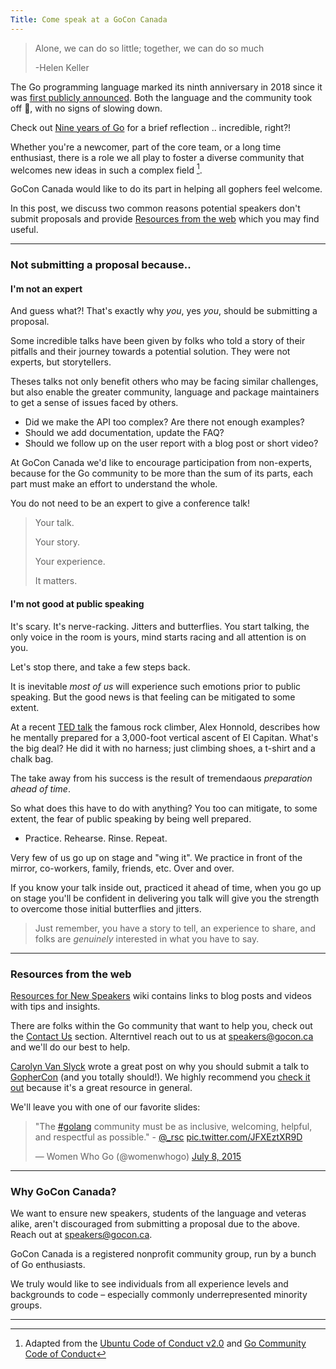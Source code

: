 ```yaml
---
Title: Come speak at a GoCon Canada
---
```


> Alone, we can do so little; together, we can do so much  
>
> -Helen Keller

The Go programming language marked its ninth anniversary in 2018 since it was [first publicly announced](https://opensource.googleblog.com/2009/11/hey-ho-lets-go.html). Both the language and the community took off  🛫, with no signs of slowing down. 

Check out [Nine years of Go](https://blog.golang.org/9years) for a brief reflection .. incredible, right?!

Whether you're a newcomer, part of the core team, or a long time enthusiast, there is a role we all play to foster a diverse community that welcomes new ideas in such a complex field [^1].

GoCon Canada would like to do its part in helping all gophers feel welcome.

In this post, we discuss two common reasons potential speakers don't submit proposals and provide [Resources from the web](#resources-from-the-web) which you may find useful.

---

### Not submitting a proposal because..

#### I'm not an expert

And guess what?! That's exactly why _you_, yes _you_, should be submitting a proposal.

Some incredible talks have been given by folks who told a story of their pitfalls and their journey towards a potential solution. They were not experts, but storytellers.

Theses talks not only benefit others who may be facing similar challenges, but also enable the greater community, language and package maintainers to get a sense of issues faced by others.

- Did we make the API too complex? Are there not enough examples?
- Should we add documentation, update the FAQ? 
- Should we follow up on the user report with a blog post or short video?

At GoCon Canada we'd like to encourage participation from non-experts, because for the Go community to be more than the sum of its parts, each part must make an effort to understand the whole.

You do not need to be an expert to give a conference talk! 

> Your talk.
>
> Your story.
>
> Your experience.
>
> It matters.

#### I'm not good at public speaking

It's scary. It's nerve-racking. Jitters and butterflies. You start talking, the only voice in the room is yours, mind starts racing and all attention is on you.

Let's stop there, and take a few steps back.

It is inevitable _most of us_ will experience such emotions prior to public speaking. But the good news is that feeling can be mitigated to some extent.

At a recent [TED talk](https://www.ted.com/talks/alex_honnold_how_i_climbed_a_3_000_foot_vertical_cliff_without_ropes?language=en) the famous rock climber, Alex Honnold, describes how he mentally prepared for a 3,000-foot vertical ascent of El Capitan. What's the big deal? He did it with no harness; just climbing shoes, a t-shirt and a chalk bag.

The take away from his success is the result of tremendaous _preparation ahead of time_.

So what does this have to do with anything? You too can mitigate, to some extent, the fear of public speaking by being well prepared.

- Practice. Rehearse. Rinse. Repeat. 

Very few of us go up on stage and "wing it". We practice in front of the mirror, co-workers, family, friends, etc. Over and over.

If you know your talk inside out, practiced it ahead of time, when you go up on stage you'll be confident in delivering you talk will give you the strength to overcome those initial butterflies and jitters. 

> Just remember, you have a story to tell, an experience to share, and folks are _genuinely_ interested in what you have to say.

---

### Resources from the web

[Resources for New Speakers](https://github.com/golang/go/wiki/NewSpeakers) wiki contains links to blog posts and videos with tips and insights. 

There are folks within the Go community that want to help you, check out the [Contact Us](https://github.com/golang/go/wiki/NewSpeakers#contact-us) section. Alterntivel reach out to us at speakers@gocon.ca and we'll do our best to help.

[Carolyn Van Slyck](https://twitter.com/carolynvs) wrote a great post on why you should submit a talk to [GopherCon](https://www.gophercon.com/) (and you totally should!). We highly recommend you [check it out](https://carolynvanslyck.com/blog/2018/12/talk-at-gophercon/) because it's a great resource in general.

We'll leave you with one of our favorite slides:

<blockquote class="twitter-tweet tw-align-center" data-lang="en"><p lang="en" dir="ltr">&quot;The <a href="https://twitter.com/hashtag/golang?src=hash&amp;ref_src=twsrc%5Etfw">#golang</a> community must be as inclusive, welcoming, helpful, and respectful as possible.&quot; - <a href="https://twitter.com/_rsc?ref_src=twsrc%5Etfw">@_rsc</a> <a href="http://t.co/JFXEztXR9D">pic.twitter.com/JFXEztXR9D</a></p>&mdash; Women Who Go (@womenwhogo) <a href="https://twitter.com/womenwhogo/status/618799613219246080?ref_src=twsrc%5Etfw">July 8, 2015</a></blockquote>
<script async src="https://platform.twitter.com/widgets.js" charset="utf-8"></script>

---

### Why GoCon Canada?

We want to ensure new speakers, students of the language and veteras alike, aren't discouraged from submitting a proposal due to the above. Reach out at speakers@gocon.ca.

GoCon Canada is a registered nonprofit community group, run by a bunch of Go enthusiasts.

We truly would like to see individuals from all experience levels and backgrounds to code – especially commonly underrepresented minority groups.

---

[^1]: Adapted from the [Ubuntu Code of Conduct v2.0](https://www.ubuntu.com/community/code-of-conduct) and [Go Community Code of Conduct](https://golang.org/conduct)
